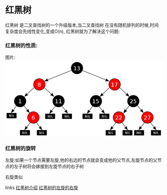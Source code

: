 # 红黑树
红黑树 是二叉查找树的一个升级版本,当二叉查找树 在没有随机排列的时候,时间复杂度会先线性变化,变成O(n),
红黑树就为了解决这个问题:

### 红黑树的性质:
图片:
![image](https://github.com/julycoding/The-Art-Of-Programming-By-July/blob/master/ebook/images/rbtree/1.png)


### 红黑树的旋转
左旋:如果一个节点需要左旋,他的右边的节点就会变成他的父节点,左旋节点的父节点的左子树将会嫁接到左旋节点的右子树

右旋类似



links
[红黑树介绍](https://github.com/julycoding/The-Art-Of-Programming-By-July/blob/master/ebook/zh/03.01.md)
[红黑树的左旋的右旋](https://www.youtube.com/watch?v=95s3ndZRGbk)